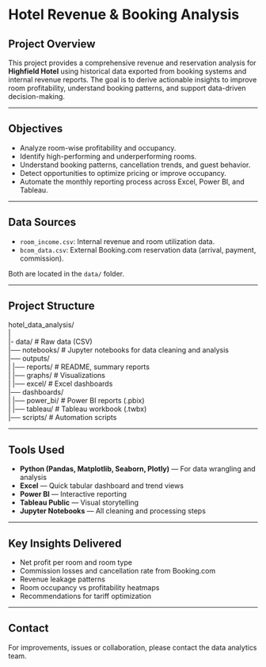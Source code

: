 # Hotel Revenue & Booking Analysis

## Project Overview

This project provides a comprehensive revenue and reservation analysis for **Highfield Hotel** using historical data exported from booking systems and internal revenue reports. The goal is to derive actionable insights to improve room profitability, understand booking patterns, and support data-driven decision-making.

---

## Objectives

- Analyze room-wise profitability and occupancy.
- Identify high-performing and underperforming rooms.
- Understand booking patterns, cancellation trends, and guest behavior.
- Detect opportunities to optimize pricing or improve occupancy.
- Automate the monthly reporting process across Excel, Power BI, and Tableau.

---

## Data Sources

- `room_income.csv`: Internal revenue and room utilization data.
- `bcom_data.csv`: External Booking.com reservation data (arrival, payment, commission).

Both are located in the `data/` folder.

---

## Project Structure

hotel_data_analysis/<br>
|<br>
|- data/ # Raw data (CSV)<br>
|── notebooks/ # Jupyter notebooks for data cleaning and analysis<br>
|── outputs/<br>
| |── reports/ # README, summary reports<br>
| |── graphs/ # Visualizations<br>
| |── excel/ # Excel dashboards<br>
|── dashboards/<br>
| |── power_bi/ # Power BI reports (.pbix)<br>
| |── tableau/ # Tableau workbook (.twbx)<br>
|── scripts/ # Automation scripts<br>

---

## Tools Used

- **Python (Pandas, Matplotlib, Seaborn, Plotly)** — For data wrangling and analysis
- **Excel** — Quick tabular dashboard and trend views
- **Power BI** — Interactive reporting
- **Tableau Public** — Visual storytelling
- **Jupyter Notebooks** — All cleaning and processing steps

---

## Key Insights Delivered

- Net profit per room and room type
- Commission losses and cancellation rate from Booking.com
- Revenue leakage patterns
- Room occupancy vs profitability heatmaps
- Recommendations for tariff optimization

---

## Contact

For improvements, issues or collaboration, please contact the data analytics team.

